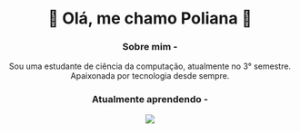 <div align="center">
  
# 🌸 Olá, me chamo Poliana 🌸

### Sobre mim -
Sou uma estudante de ciência da computação, atualmente no 3° semestre.
Apaixonada por tecnologia desde sempre. 

### Atualmente aprendendo - 

<p align="center">
  <a href="https://skillicons.dev">
    <img src="https://skillicons.dev/icons?i=git,c,py" />
  </a>
</p>

<!--
**polianasmt/polianasmt** is a ✨ _special_ ✨ repository because its `README.md` (this file) appears on your GitHub profile.

Here are some ideas to get you started:

- 🔭 I’m currently working on ...
- 🌱 I’m currently learning ...
- 👯 I’m looking to collaborate on ...
- 🤔 I’m looking for help with ...
- 💬 Ask me about ...
- 📫 How to reach me: ...
- 😄 Pronouns: ...
- ⚡ Fun fact: ...
-->
